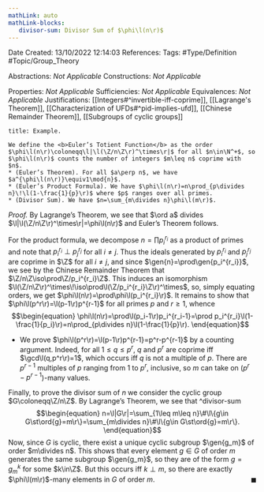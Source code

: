 ```yaml
---
mathLink: auto
mathLink-blocks:
   divisor-sum: Divisor Sum of $\phi\l(n\r)$
---
```


<div class="topSpace"></div>

Date Created: 13/10/2022 12:14:03
References:
Tags: #Type/Definition #Topic/Group_Theory

Abstractions: <i>Not Applicable</i>
Constructions: <i>Not Applicable</i>

Properties: <i>Not Applicable</i>
Sufficiencies: <i>Not Applicable</i>
Equivalences: <i>Not Applicable</i>
Justifications: [[Integers#^invertible-iff-coprime]], [[Lagrange's Theorem]], [[Characterization of UFDs#^pid-implies-ufd]], [[Chinese Remainder Theorem]], [[Subgroups of cyclic groups]]

``` ad-Example
title: Example.

We define the <b>Euler’s Totient Function</b> as the order $\phi\l(n\r)\coloneqq\l|\l(\Z/n\Z\r)^\times\r|$ for all $n\in\N^+$, so $\phi\l(n\r)$ counts the number of integers $m\leq n$ coprime with $n$.
* (Euler’s Theorem). For all $a\perp n$, we have $a^{\phi\l(n\r)}\equiv1\mod{n}$.
* (Euler’s Product Formula). We have $\phi\l(n\r)=n\prod_{p\divides n}\!\l(1-\frac{1}{p}\r)$ where $p$ ranges over all primes.
* (Divisor Sum). We have $n=\sum_{m\divides n}\phi\l(m\r)$.

```

<i>Proof.</i> By Lagrange’s Theorem, we see that $\ord a$ divides $\l|\l(\Z/n\Z\r)^\times\r|=\phi\l(n\r)$ and Euler’s Theorem follows.

For the product formula, we decompose $n=\prod p_i^{r_i}$ as a product of primes and note that $p_i^{r_i}\perp p_j^{r_j}$ for all $i\neq j$. Thus the ideals generated by $p_i^{r_i}$ and $p_j^{r_j}$ are coprime in $\Z$ for all $i\neq j$, and since $\gen{n}=\prod\gen{p_i^{r_i}}$, we see by the Chinese Remainder Theorem that $\Z/n\Z\iso\prod\Z/p_i^{r_i}\Z$. This induces an isomorphism $\l(\Z/n\Z\r)^\times\!\iso\prod\l(\Z/p_i^{r_i}\Z\r)^\times$, so, simply equating orders, we get $\phi\l(n\r)=\prod\phi\l(p_i^{r_i}\r)$. It remains to show that $\phi\l(p^r\r)=\l(p-1\r)p^{r-1}$ for all primes $p$ and $r\geq1$, whence
$$\begin{equation}
    \phi\l(n\r)=\prod\l(p_i-1\r)p_i^{r_i-1}=\prod p_i^{r_i}\l(1-\frac{1}{p_i}\r)=n\prod_{p\divides n}\l(1-\frac{1}{p}\r).
\end{equation}$$
* We prove $\phi\l(p^r\r)=\l(p-1\r)p^{r-1}=p^r-p^{r-1}$ by a counting argument. Indeed, for all $1\leq q\leq p^r$, $q$ and $p^r$ are coprime iff $\gcd\l(q,p^r\r)=1$, which occurs iff $q$ is not a multiple of $p$. There are $p^{r-1}$ multiples of $p$ ranging from $1$ to $p^r$, inclusive, so $m$ can take on ($p^r-p^{r-1}$)-many values.

Finally, to prove the divisor sum of $n$ we consider the cyclic group $G\coloneqq\Z/n\Z$. By Lagrange’s Theorem, we see that
^divisor-sum
$$\begin{equation}
    n=\l|G\r|=\sum_{1\leq m\leq n}\#\l\{g\in G\st\ord{g}=m\r\}=\sum_{m\divides n}\#\l\{g\in G\st\ord{g}=m\r\}.
\end{equation}$$
Now, since $G$ is cyclic, there exist a unique cyclic subgroup $\gen{g_m}$ of order $m\divides n$. This shows that every element $g\in G$ of order $m$ generates the same subgroup $\gen{g_m}$, so they are of the form $g=g_m^k$ for some $k\in\Z$. But this occurs iff $k\perp m$, so there are exactly $\phi\l(m\r)$-many elements in $G$ of order $m$.<span style="float:right;">$\blacksquare$</span>
